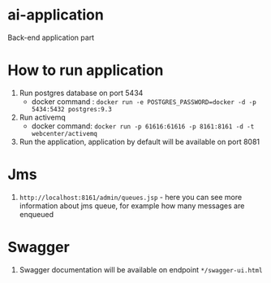 # ai-application
Back-end application part

# How to run application
1. Run postgres database on port 5434
    - docker command : `docker run -e POSTGRES_PASSWORD=docker -d -p 5434:5432 postgres:9.3`
2. Run activemq
    - docker command: `docker run -p 61616:61616 -p 8161:8161 -d -t webcenter/activemq`
3. Run the application, application by default will be available on port 8081

# Jms
1. `http://localhost:8161/admin/queues.jsp` - here you can see more information about jms queue, for example how many messages are enqueued

# Swagger
1. Swagger documentation will be available on endpoint `*/swagger-ui.html`
